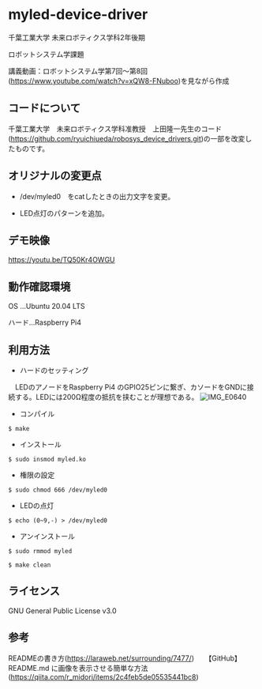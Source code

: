 # **myled-device-driver**
千葉工業大学
未来ロボティクス学科2年後期
 
ロボットシステム学課題
 
講義動画：ロボットシステム学第7回～第8回(<https://www.youtube.com/watch?v=xQW8-FNuboo>)を見ながら作成
## コードについて
千葉工業大学　未来ロボティクス学科准教授　上田隆一先生のコード(<https://github.com/ryuichiueda/robosys_device_drivers.git>)の一部を改変したものです。

## オリジナルの変更点
* /dev/myled0　をcatしたときの出力文字を変更。
 
* LED点灯のパターンを追加。

## デモ映像
<https://youtu.be/TQ50Kr4OWGU>

## 動作確認環境
OS ...Ubuntu 20.04 LTS
 
ハード...Raspberry Pi4

## 利用方法
* ハードのセッティング
 
　LEDのアノードをRaspberry Pi4
のGPIO25ピンに繋ぎ、カソードをGNDに接続する。LEDには200Ω程度の抵抗を挟むことが理想である。
![IMG_E0640](https://user-images.githubusercontent.com/92071428/147715470-11dd359a-596c-4ed6-8780-1c574a56b82e.JPG)
* コンパイル
 
```$ make```
* インストール

```$ sudo insmod myled.ko```
* 権限の設定
 
 ```$ sudo chmod 666 /dev/myled0``` 
* LEDの点灯
 
 ```$ echo (0~9,-) > /dev/myled0```
* アンインストール

```$ sudo rmmod myled```
 
```$ make clean```

## ライセンス
GNU General Public License v3.0

## 参考
READMEの書き方(<https://laraweb.net/surrounding/7477/>)
　
【GitHub】README.md に画像を表示させる簡単な方法(<https://qiita.com/r_midori/items/2c4feb5de05535441bc8>)
